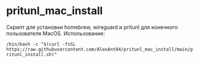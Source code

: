 # pritunl_mac_install

Скрипт для установки homebrew, wireguard и pritunl для конечного пользователя MacOS.
Использование:

`/bin/bash -c "$(curl -fsSL https://raw.githubusercontent.com/AlexAnt84/pritunl_mac_install/main/pritunl_install.sh)"`
